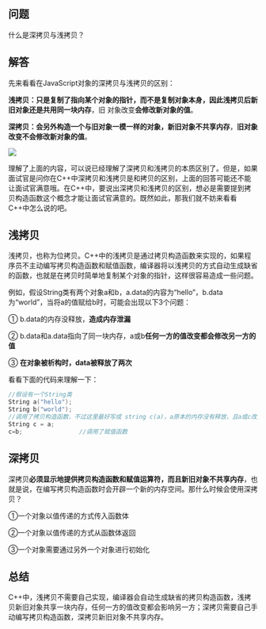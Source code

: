 ## 问题

什么是深拷贝与浅拷贝？

## 解答

先来看看在JavaScript对象的深拷贝与浅拷贝的区别：

**浅拷贝：**只是复制了指向某个对象的指针，而不是复制对象本身，因此浅拷贝后新旧对象还是**共用同一块内存**，旧				对象改变**会修改新对象的值**。

**深拷贝：**会另外构造一个与旧对象一模一样的对象，新旧对象**不共享内存**，**旧对象改变不会修改新对象的值**。

![](https://i.loli.net/2020/05/22/QrLdBNKF2mtJDVT.jpg)

理解了上面的内容，可以说已经理解了深拷贝和浅拷贝的本质区别了。但是，如果面试官是问你在C++中深拷贝和浅拷贝是和拷贝的区别，上面的回答可能还不能让面试官满意哦。在C++中，要说出深拷贝和浅拷贝的区别，想必是需要提到拷贝构造函数这个概念才能让面试官满意的。既然如此，那我们就不妨来看看C++中怎么说的吧。

## 浅拷贝

浅拷贝，也称为位拷贝。C++中的浅拷贝是通过拷贝构造函数来实现的，如果程序员不主动编写拷贝构造函数和赋值函数，编译器将以浅拷贝的方式自动生成缺省的函数，也就是在拷贝时简单地复制某个对象的指针，这样很容易造成一些问题。

例如，假设String类有两个对象a和b，a.data的内容为“hello”，b.data为“world”，当将a的值赋给b时，可能会出现以下3个问题：

① b.data的内存没释放，**造成内存泄漏**

② b.data和a.data指向了同一块内存，a或b**任何一方的值改变都会修改另一方的值**

③ **在对象被析构时，data被释放了两次**

看看下面的代码来理解一下：

```C++
//假设有一个String类
String a("hello");
String b("world");
//调用了拷贝构造函数，不过这里最好写成 string c(a)，a原本的内存没有释放，且a或c改变都会影响另一方
String c = a;
c=b;				//调用了赋值函数
```



## 深拷贝

深拷贝**必须显示地提供拷贝构造函数和赋值运算符，而且新旧对象不共享内存**，也就是说，在编写拷贝构造函数时会开辟一个新的内存空间。那什么时候会使用深拷贝？

①一个对象以值传递的方式传入函数体

②一个对象以值传递的方式从函数体返回

③一个对象需要通过另外一个对象进行初始化



## 总结

C++中，浅拷贝不需要自己实现，编译器会自动生成缺省的拷贝构造函数，浅拷贝新旧对象共享一块内存，任何一方的值改变都会影响另一方；深拷贝需要自己手动编写拷贝构造函数，深拷贝新旧对象不共享内存。
